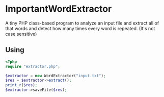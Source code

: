 # ImportantWordExtractor

A tiny PHP class-based program to analyze an input file and extract all of that words and detect how many times every word is repeated. (It's not case sensitive)

## Using

```php
<?php
require "extractor.php";

$extractor = new WordExtractor("input.txt");
$res = $extractor->extract();
print_r($res);
$extractor->saveFile($res);
```
